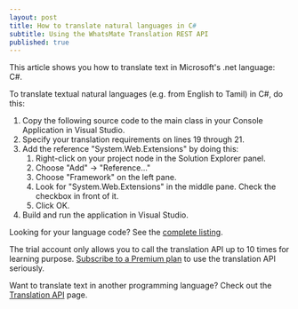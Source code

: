 ```yaml
---
layout: post
title: How to translate natural languages in C#
subtitle: Using the WhatsMate Translation REST API
published: true
---
```


This article shows you how to translate text in Microsoft's .net language: C#.


To translate textual natural languages (e.g. from English to Tamil) in C#, do this:

1. Copy the following source code to the main class in your Console Application in Visual Studio.  <script src="https://gist.github.com/whatsmate/da3c4db9d38e29a1a72c805cf34679bc.js"></script>
2. Specify your translation requirements on lines 19 through 21.
3. Add the reference "System.Web.Extensions" by doing this:
   1. Right-click on your project node in the Solution Explorer panel.
   2. Choose "Add" -> "Reference..."
   3. Choose "Framework" on the left pane.
   4. Look for "System.Web.Extensions" in the middle pane. Check the checkbox in front of it.
   5. Click OK.
4. Build and run the application in Visual Studio.


Looking for your language code? See the <a target="_blank" href="http://api.whatsmate.net/v1/translation/supported-codes">complete listing</a>.


The trial account only allows you to call the translation API up to 10 times for learning purpose. [Subscribe to a Premium plan](http://www.whatsmate.net/translation-subscribe.html) to use the translation API seriously.


Want to translate text in another programming language? Check out the [Translation API](http://www.whatsmate.net/translation-api.html) page.

